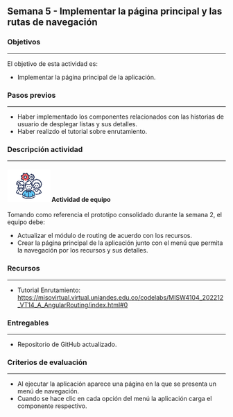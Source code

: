 ## Semana 5 - Implementar la página principal y las rutas de navegación

### Objetivos

---

El objetivo de esta actividad es:

- Implementar la página principal de la aplicación.

### Pasos previos

---

- Haber implementado los componentes relacionados con las historias de usuario de desplegar listas y sus detalles.
- Haber realizdo el tutorial sobre enrutamiento.

### Descripción actividad

---

#### ![](./../../assets/images/grupo.png) Actividad de equipo

Tomando como referencia el prototipo consolidado durante la semana 2, el equipo debe:

- Actualizar el módulo de routing de acuerdo con los recursos.
- Crear la página principal de la aplicación junto con el menú que permita la navegación por los recursos y sus detalles.

### Recursos

---

- Tutorial Enrutamiento: https://misovirtual.virtual.uniandes.edu.co/codelabs/MISW4104_202212_VT14_A_AngularRouting/index.html#0

### Entregables

---

- Repositorio de GitHub actualizado.

### Criterios de evaluación

---

- Al ejecutar la aplicación aparece una página en la que se presenta un menú de navegación.
- Cuando se hace clic en cada opción del menú la aplicación carga el componente respectivo.
